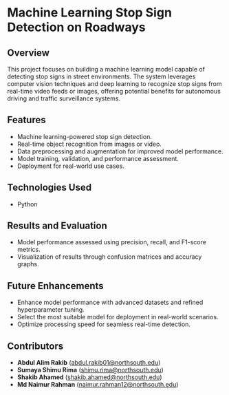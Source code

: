 # Machine Learning Stop Sign Detection on Roadways

## Overview  
This project focuses on building a machine learning model capable of detecting stop signs in street environments. The system leverages computer vision techniques and deep learning to recognize stop signs from real-time video feeds or images, offering potential benefits for autonomous driving and traffic surveillance systems.

## Features  
- Machine learning-powered stop sign detection.  
- Real-time object recognition from images or video.  
- Data preprocessing and augmentation for improved model performance.  
- Model training, validation, and performance assessment.  
- Deployment for real-world use cases.  

## Technologies Used  
- Python  

## Results and Evaluation  
- Model performance assessed using precision, recall, and F1-score metrics.  
- Visualization of results through confusion matrices and accuracy graphs.  

## Future Enhancements  
- Enhance model performance with advanced datasets and refined hyperparameter tuning.  
- Select the most suitable model for deployment in real-world scenarios.  
- Optimize processing speed for seamless real-time detection.
  
## Contributors
- **Abdul Alim Rakib** (abdul.rakib01@northsouth.edu) 
- **Sumaya Shimu Rima** (shimu.rima@northsouth.edu) 
- **Shakib Ahamed** (shakib.ahamed@northsouth.edu) 
- **Md Naimur Rahman** (naimur.rahman12@northsouth.edu)
